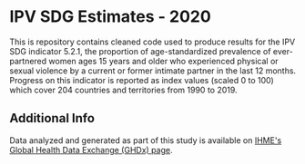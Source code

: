 # IPV SDG Estimates - 2020
This is repository contains cleaned code used to produce results for the IPV SDG indicator 5.2.1, the proportion of age-standardized prevalence of ever-partnered women ages 15 years and older who experienced physical or sexual violence by a current or former intimate partner in the last 12 months. Progress on this indicator is reported as index values (scaled 0 to 100) which cover 204 countries and territories from 1990 to 2019.
## Additional Info
Data analyzed and generated as part of this study is available on [IHME's Global Health Data Exchange (GHDx) page](http://ghdx.healthdata.org/).
